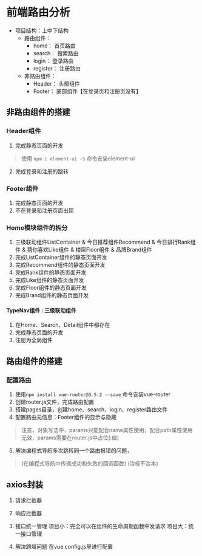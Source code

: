 # 前端路由分析
+ 项目结构：上中下结构
    + 路由组件：
        + home： 首页路由
        + search： 搜索路由
        + login： 登录路由
        + register： 注册路由
    + 非路由组件：
        + Header： 头部组件
        + Footer： 底部组件【在登录页和注册页没有】

## 非路由组件的搭建
### Header组件
1. 完成静态页面的开发
> 使用 `npm i element-ui -S` 命令安装element-ui
2. 完成登录和注册的跳转

### Footer组件
1. 完成静态页面的开发
2. 不在登录和注册页面出现

### Home模块组件的拆分
1. 三级联动组件ListContainer & 今日推荐组件Recommend & 今日排行Rank组件 & 猜你喜欢Like组件 & 楼层Floor组件 & 品牌Brand组件
2. 完成ListContainer组件的静态页面开发
3. 完成Recommend组件的静态页面开发
4. 完成Rank组件的静态页面开发
5. 完成Like组件的静态页面开发
6. 完成Floor组件的静态页面开发
6. 完成Brand组件的静态页面开发

#### TypeNav组件 : 三级联动组件
1. 在Home、Search、Detail组件中都存在
2. 完成静态页面的开发
3. 注册为全局组件

## 路由组件的搭建
### 配置路由
1. 使用`npm install vue-router@3.5.2 --save` 命令安装vue-router
2. 创建router.js文件，完成路由配置
3. 搭建pages目录，创建home、search、login、register路由文件
4. 配置路由元信息：Footer组件的显示与隐藏
> 注意，对象写法中，params只能配合name属性使用，配合path属性使用无效，params需要在router.js中占位(:值)
5. 解决编程式导航多次跳转同一个路由报错的问题，
> (在编程式导航中传递成功和失败的回调函数) (治标不治本)

## axios封装
1. 请求拦截器

2. 响应拦截器

3. 接口统一管理
    项目小：完全可以在组件的生命周期函数中发请求
    项目大：统一接口管理
4. 解决跨域问题
    在vue.config.js里进行配置